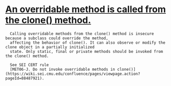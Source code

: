 # [An overridable method is called from the clone() method.](https://spotbugs.readthedocs.io/en/latest/bugDescriptions.html#MC_OVERRIDABLE_METHOD_CALL_IN_CLONE)

      Calling overridable methods from the clone() method is insecure because a subclass could override the method,
      affecting the behavior of clone(). It can also observe or modify the clone object in a partially initialized
      state. Only static, final or private methods should be invoked from the clone() method.

      See SEI CERT rule
      [MET06-J. Do not invoke overridable methods in clone()](https://wiki.sei.cmu.edu/confluence/pages/viewpage.action?pageId=88487921).